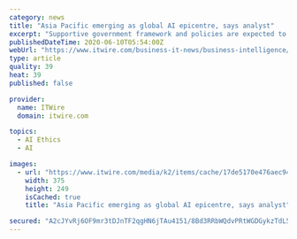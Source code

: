 ```yaml
---
category: news
title: "Asia Pacific emerging as global AI epicentre, says analyst"
excerpt: "Supportive government framework and policies are expected to enable the Asia-Pacific (APAC) region to emerge as the global epicentre for the growth of artificial intelligence (AI), according to one global analytics firm."
publishedDateTime: 2020-06-10T05:54:00Z
webUrl: "https://www.itwire.com/business-it-news/business-intelligence/asia-pacific-emerging-as-global-ai-epicentre,-says-analyst.html"
type: article
quality: 39
heat: 39
published: false

provider:
  name: ITWire
  domain: itwire.com

topics:
  - AI Ethics
  - AI

images:
  - url: "https://www.itwire.com/media/k2/items/cache/17de5170e476aec94a4097d553be2980_M.jpg"
    width: 375
    height: 249
    isCached: true
    title: "Asia Pacific emerging as global AI epicentre, says analyst"

secured: "A2cJYvRj6OF9mr3tDJnTF2qgHN6jTAu4151/8Bd3RRbWQdvPRtWGDGykzTdL56TswYJ+1W5fFAMx/oMX+nF3QVx5sEDajBP5EnrF9QSSFdwRa2Bznn7u1yETiE9NKyF85zdn4JuRmeOJdWS0BKyeReILGw3usI9V/KirxJyMfAbff75CpB0vVp+iH2iCkqVo02of78dc4CG+Twmb/w57LMJomVSEFSfo+4w4goR9L3J/T5ISIwh1jtwOdx4RmrLNJ6/r7hekEaP3u50HT/o6Za/DFfP7Ox8kkWPVGxRZvT+Z8a/3kDyZA+b+umW0KHPHURqp2bLrg2pXUts0M9qyfg==;FA3pBV+lWSo7eyRq+K8k5w=="
---
```


